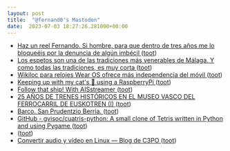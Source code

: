 ```yaml
---
layout: post
title:  "@fernand0's Mastodon"
date:  2023-07-03 18:27:26.281000+00:00
---
```

*  [Haz un reel Fernando. Si hombre, para que dentro de tres años me lo bloqueéis por la denuncia de algún imbécil ](https://mastodon.social/@fernand0/110651562149786868) ([toot](https://mastodon.social/@fernand0/110651562149786868))
*  [Los espetos son una de las tradiciones más venerables de Málaga. Y como todas las tradiciones, es muy corta ](https://www.xataka.com/magnet/espetos-tradiciones-venerables-malaga-como-todas-tradiciones-muy-cort) ([toot](https://mastodon.social/@fernand0/110651413615436730))
*  [Wikiloc para relojes Wear OS ofrece más independencia del móvil ](https://wwwhatsnew.com/2023/06/18/wikiloc-para-relojes-wear-os-ofrece-mas-independencia-del-movil) ([toot](https://mastodon.social/@fernand0/110651055737390289))
*  [Keeping up with my cat's 💩 using a RaspberryPi ](https://dev.to/fdocr/keeping-up-with-my-cats-using-a-raspberrypi-oi) ([toot](https://mastodon.social/@fernand0/110650758109831599))
*  [Follow that ship! With AISstreamer ](https://dev.to/jj/follow-that-ship-with-aisstreamer-21g) ([toot](https://mastodon.social/@fernand0/110650525434604960))
*  [25 AÑOS DE TRENES HISTÓRICOS EN EL MUSEO VASCO DEL FERROCARRIL DE EUSKOTREN (I) ](http://historiastren.blogspot.com/2023/06/25-anos-de-trenes-historicos-en-el.htm) ([toot](https://mastodon.social/@fernand0/110649827937738955))
*  [Barco. San Prudentzio Berria. ](https://www.flickr.com/photos/fernand0/53007464086) ([toot](https://mastodon.social/@fernand0/110649689695488230))
*  [GitHub - gvisoc/cuatris-python: A small clone of Tetris written in Python and using Pygame ](https://github.com/gvisoc/cuatris-pytho) ([toot](https://mastodon.social/@fernand0/110649663863416057))
*  [ ](https://mastodon.social/users/fernand0/statuses/110649494846162103/activity) ([toot](https://mastodon.social/users/fernand0/statuses/110649494846162103/activity))
*  [Convertir audio y vídeo en Linux — Blog de C3PO ](https://c3po.website/blog/convertir-audio-y-video-en-linux) ([toot](https://mastodon.social/@fernand0/110649369240595395))
